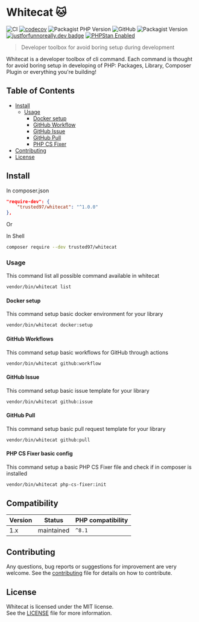 # Whitecat 🐱
![CI](https://github.com/Trusted97/whitecat/workflows/test/badge.svg)
[![codecov](https://codecov.io/gh/Trusted97/whitecat/branch/master/graph/badge.svg?token=URCWOH9JFR)](https://codecov.io/gh/Trusted97/whitecat)
![Packagist PHP Version](https://img.shields.io/packagist/dependency-v/trusted97/whitecat/php)
![GitHub](https://img.shields.io/github/license/Trusted97/whitecat)
![Packagist Version](https://img.shields.io/packagist/v/trusted97/whitecat)
[![justforfunnoreally.dev badge](https://img.shields.io/badge/justforfunnoreally-dev-9ff)](https://justforfunnoreally.dev)
[![PHPStan Enabled](https://img.shields.io/badge/PHPStan-enabled-brightgreen.svg?style=flat)](https://phpstan.org/)

> Developer toolbox for avoid boring setup during development

Whitecat is a developer toolbox of cli command. Each command is thought for avoid boring 
setup in developing of PHP: Packages, Library, Composer Plugin or everything you're building! 

## Table of Contents

- [Install](#install)
  - [Usage](#usage) 
    - [Docker setup](#docker-setup)
    - [GitHub Workflow](#github-workflows) 
    - [GitHub Issue](#github-issue)  
    - [GitHub Pull](#github-pull)
    - [PHP CS Fixer](#php-cs-fixer-basic-config)
- [Contributing](#contributing)
- [License](#license)


## Install

In composer.json

``` json
"require-dev": {
    "trusted97/whitecat": "^1.0.0"
},
```

Or

In Shell

``` sh
composer require --dev trusted97/whitecat
```

### Usage

This command list all possible command available in whitecat

``` sh
vendor/bin/whitecat list
```

#### Docker setup

This command setup basic docker environment for your library

``` sh
vendor/bin/whitecat docker:setup
```

#### GitHub Workflows

This command setup basic workflows for GitHub through actions

``` sh
vendor/bin/whitecat github:workflow
```

#### GitHub Issue

This command setup basic issue template for your library

``` sh
vendor/bin/whitecat github:issue
```

#### GitHub Pull

This command setup basic pull request template for your library

``` sh
vendor/bin/whitecat github:pull
```

#### PHP CS Fixer basic config

This command setup a basic PHP CS Fixer file and check if in composer is installed

``` sh
vendor/bin/whitecat php-cs-fixer:init
```

## Compatibility

| Version | Status     | PHP compatibility | 
|---------|------------|-------------------|
| 1.x     | maintained | `^8.1`            |

## Contributing

Any questions, bug reports or suggestions for improvement are very welcome. See the [contributing](./CONTRIBUTING.md) file for details on how to contribute.

## License

Whitecat is licensed under the MIT license.  
See the [LICENSE](./LICENSE) file for more information.
